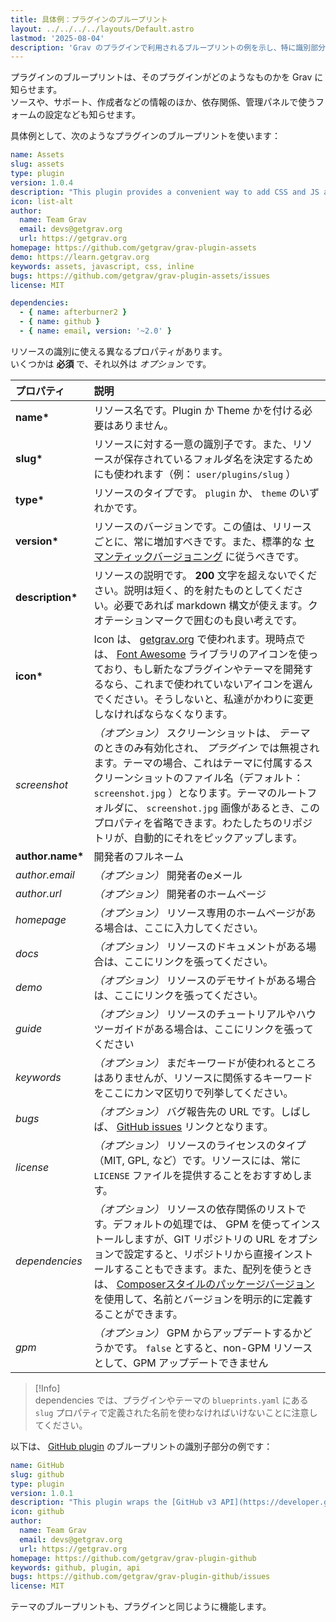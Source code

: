 ```yaml
---
title: 具体例：プラグインのブループリント
layout: ../../../../layouts/Default.astro
lastmod: '2025-08-04'
description: 'Grav のプラグインで利用されるブループリントの例を示し、特に識別部分について、各プロパティの概要を解説します。'
---
```


プラグインのブループリントは、そのプラグインがどのようなものかを Grav に知らせます。  
ソースや、サポート、作成者などの情報のほか、依存関係、管理パネルで使うフォームの設定なども知らせます。

具体例として、次のようなプラグインのブループリントを使います：

```yaml
name: Assets
slug: assets
type: plugin
version: 1.0.4
description: "This plugin provides a convenient way to add CSS and JS assets directly from your pages."
icon: list-alt
author:
  name: Team Grav
  email: devs@getgrav.org
  url: https://getgrav.org
homepage: https://github.com/getgrav/grav-plugin-assets
demo: https://learn.getgrav.org
keywords: assets, javascript, css, inline
bugs: https://github.com/getgrav/grav-plugin-assets/issues
license: MIT

dependencies:
  - { name: afterburner2 }
  - { name: github }
  - { name: email, version: '~2.0' }
```

リソースの識別に使える異なるプロパティがあります。  
いくつかは **必須** で、それ以外は _オプション_ です。

| プロパティ         | 説明  |
| :-----           | :-----  |
| __name*__        | リソース名です。Plugin か Theme かを付ける必要はありません。 |
| __slug*__        | リソースに対する一意の識別子です。また、リソースが保存されているフォルダ名を決定するためにも使われます（例： `user/plugins/slug` ） |
| __type*__        | リソースのタイプです。 `plugin` か、 `theme` のいずれかです。 |
| __version*__     | リソースのバージョンです。この値は、リリースごとに、常に増加すべきです。また、標準的な [セマンティックバージョニング](http://semver.org/) に従うべきです。 |
| __description*__ | リソースの説明です。 **200** 文字を超えないでください。説明は短く、的を射たものとしてください。必要であれば markdown 構文が使えます。クオテーションマークで囲むのも良い考えです。 |
| __icon*__        |  Icon は、 [getgrav.org](https://getgrav.org) で使われます。現時点では、 [Font Awesome](https://fontawesome.com/icons) ライブラリのアイコンを使っており、もし新たなプラグインやテーマを開発するなら、これまで使われていないアイコンを選んでください。そうしないと、私達がかわりに変更しなければならなくなります。 |
|  _screenshot_     | _（オプション）_ スクリーンショットは、 _テーマ_ のときのみ有効化され、 _プラグイン_ では無視されます。テーマの場合、これはテーマに付属するスクリーンショットのファイル名（デフォルト： `screenshot.jpg` ）となります。テーマのルートフォルダに、 `screenshot.jpg` 画像があるとき、このプロパティを省略できます。わたしたちのリポジトリが、自動的にそれをピックアップします。 |
| __author.name*__ | 開発者のフルネーム |
| _author.email_   | _（オプション）_ 開発者のeメール |
| _author.url_     | _（オプション）_ 開発者のホームページ |
| _homepage_       | _（オプション）_ リソース専用のホームページがある場合は、ここに入力してください。 |
| _docs_           | _（オプション）_ リソースのドキュメントがある場合は、ここにリンクを張ってください。 |
| _demo_           | _（オプション）_ リソースのデモサイトがある場合は、ここにリンクを張ってください。 |
| _guide_          | _（オプション）_ リソースのチュートリアルやハウツーガイドがある場合は、ここにリンクを張ってください |
| _keywords_       | _（オプション）_ まだキーワードが使われるところはありませんが、リソースに関係するキーワードをここにカンマ区切りで列挙してください。 |
| _bugs_           | _（オプション）_ バグ報告先の URL です。しばしば、 [GitHub issues](https://guides.github.com/features/issues/) リンクとなります。 |
| _license_        | _（オプション）_ リソースのライセンスのタイプ（MIT, GPL, など）です。リソースには、常に `LICENSE` ファイルを提供することをおすすめします。 |
| _dependencies_   | _（オプション）_ リソースの依存関係のリストです。デフォルトの処理では、 GPM を使ってインストールしますが、GIT リポジトリの URL をオプションで設定すると、リポジトリから直接インストールすることもできます。また、配列を使うときは、 [Composerスタイルのパッケージバージョン](https://getcomposer.org/doc/articles/versions.md) を使用して、名前とバージョンを明示的に定義することができます。 |
| _gpm_            | _（オプション）_ GPM からアップデートするかどうかです。 `false` とすると、non-GPM リソースとして、GPM アップデートできません |

> [!Info]  
> dependencies では、プラグインやテーマの `blueprints.yaml` にある `slug` プロパティで定義された名前を使わなければいけないことに注意してください。

以下は、 [GitHub plugin](https://github.com/getgrav/grav-plugin-github) のブループリントの識別子部分の例です：

```yaml
name: GitHub
slug: github
type: plugin
version: 1.0.1
description: "This plugin wraps the [GitHub v3 API](https://developer.github.com/v3/) and uses the [php-github-api](https://github.com/KnpLabs/php-github-api/) library to add a nice GitHub touch to your Grav pages."
icon: github
author:
  name: Team Grav
  email: devs@getgrav.org
  url: https://getgrav.org
homepage: https://github.com/getgrav/grav-plugin-github
keywords: github, plugin, api
bugs: https://github.com/getgrav/grav-plugin-github/issues
license: MIT
```

テーマのブループリントも、プラグインと同じように機能します。

